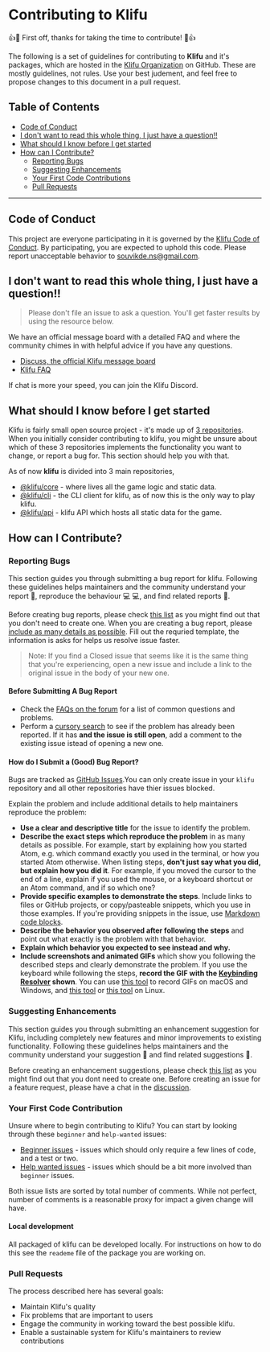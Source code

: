 # Contributing to Klifu 
👍🎉 First off, thanks for taking the time to contribute! 🎉👍

The following is a set of guidelines for contributing to **Klifu** and it's packages, which are hosted in the [Klifu Organization](https://github.com/klifu) on GitHub. These are mostly guidelines, not rules. Use your best judement, and feel free to propose changes to this document in a pull request. 

## Table of Contents
- [Code of Conduct](#code-of-conduct)
- [I don't want to read this whole thing, I just have a question!!](#i-dont-want-to-read-this-whole-thing-i-just-have-a-question)
- [What should I know before I get started](#what-should-i-know-before-i-get-started)
- [How can I Contribute?](#how-can-i-contribute?)
	- [Reporting Bugs](#reporting-bugs)
	- [Suggesting Enhancements](#suggesting-enhancements)
	- [Your First Code Contributions](#your-first-code-contributions)
	- [Pull Requests](#pull-requests)

---

## Code of Conduct 
This project are everyone participating in it is governed by the [Klifu Code of Conduct](https://github.com/Klifu/klifu/blob/main/CODE_OF_CONDUCT.md). By participating, you are expected to uphold this code. Please report unacceptable behavior to [souvikde.ns@gmail.com](mailto:souvikde.ns@gmail.com). 


## I don't want to read this whole thing, I just have a question!!
> Please don't file an issue to ask a question. You'll get faster results by using the resource below. 

We have an official message board with a detailed FAQ and where the community chimes in with helpful advice if you have any questions. 

- [Discuss, the official Klifu message board](https://github.com/Klifu/klifu/discussions)
- [Klifu FAQ](https://github.com/Klifu/klifu/discussions/categories/q-a)

If chat is more your speed, you can join the Klifu Discord. 


## What should I know before I get started

Klifu is fairly small open source project - it's made up of [3 repositories](https://github/klifu). When you initially consider contributing to klifu, you might be unsure about which of these 3 repositories implements the functionality you want to change, or report a bug for. This section should help you with that. 

As of now **klifu** is divided into 3 main repositories, 

- [@klifu/core](https://github.com/Klifu/core) -  where lives all the game logic and static data. 
- [@klifu/cli](https://github.com/klifu/cli) - the CLI client for klifu, as of now this is the only way to play klifu. 
- [@klifu/api](https://github.com/klifu/API) - klifu API which hosts all static data for the game. 


## How can I Contribute?

### Reporting Bugs
This section guides you through submitting a bug report for klifu. Following these guidelines helps maintainers and the community understand your report 📝, reproduce the behaviour 💻 💻, and find related reports 🔎.

Before creating bug reports, please check [this list](#before-submitting-a-bug-report) as you might find out that you don't need to create one. When you are creating a bug report, please [include as many details as possible](#how-do-i-submit-a-good-bug-report). Fill out the requried template, the information is asks for helps us resolve issue faster. 

> Note: If you find a Closed issue that seems like it is the same thing that you're experiencing, open a new issue and include a link to the original issue in the body of your new one.

#### Before Submitting A Bug Report 
- Check the [FAQs on the forum](https://github.com/Klifu/klifu/discussions/categories/q-a) for a list of common questions and problems. 
- Perform a [cursory search]() to see if the problem has already been reported. If it has **and the issue is still open**, add a comment to the existing issue istead of opening a new one. 

#### How do I Submit a (Good) Bug Report?
Bugs are tracked as [GitHub Issues](https://guides.github.com/features/issues/).You can only create issue in your `klifu` repository and all other repositories have thier issues blocked. 

Explain the problem and include additional details to help maintainers reproduce the problem:

- **Use a clear and descriptive title** for the issue to identify the problem.
- **Describe the exact steps which reproduce the problem** in as many details as possible. For example, start by explaining how you started Atom, e.g. which command exactly you used in the terminal, or how you started Atom otherwise. When listing steps, **don't just say what you did, but explain how you did it**. For example, if you moved the cursor to the end of a line, explain if you used the mouse, or a keyboard shortcut or an Atom command, and if so which one?
- **Provide specific examples to demonstrate the steps**. Include links to files or GitHub projects, or copy/pasteable snippets, which you use in those examples. If you're providing snippets in the issue, use [Markdown code blocks](https://help.github.com/articles/markdown-basics/#multiple-lines).
- **Describe the behavior you observed after following the steps** and point out what exactly is the problem with that behavior.
- **Explain which behavior you expected to see instead and why.**
- **Include screenshots and animated GIFs** which show you following the described steps and clearly demonstrate the problem. If you use the keyboard while following the steps, **record the GIF with the [Keybinding Resolver](https://github.com/atom/keybinding-resolver) shown**. You can use [this tool](https://www.cockos.com/licecap/) to record GIFs on macOS and Windows, and [this tool](https://github.com/colinkeenan/silentcast) or [this tool](https://github.com/GNOME/byzanz) on Linux.

### Suggesting Enhancements
This section guides you through submitting an enhancement suggestion for Klifu, including completely new features and minor improvements to existing functionality. Following these guidelines helps maintainers and the community understand your suggestion 📝 and find related suggestions 🔎.

Before creating an enhancement suggestions, please check [this list](https://github.com/Klifu/klifu/discussions/categories/ideas) as you might find out that you dont need to create one. Before creating an issue for a feature request, please have a chat in the [discussion](https://github.com/Klifu/klifu/discussions/categories/ideas). 

### Your First Code Contribution
Unsure where to begin contributing to Klifu? You can start by looking through these `beginner` and `help-wanted` issues:

- [Beginner issues](https://github.com/Klifu/klifu/issues?q=is%3Aopen+is%3Aissue+label%3Abeginner) -  issues which should only require a few lines of code, and a test or two.
- [Help wanted issues](https://github.com/Klifu/klifu/issues?q=is%3Aopen+is%3Aissue+label%3A%22help+wanted%22) - issues which should be a bit more involved than `beginner` issues.

Both issue lists are sorted by total number of comments. While not perfect, number of comments is a reasonable proxy for impact a given change will have.

#### Local development 
All packaged of klifu can be developed locally. For instructions on how to do this see the `reademe` file of the package you are working on. 

### Pull Requests 
The process described here has several goals:
- Maintain Klifu's quality 
- Fix problems that are important to users
- Engage the community in working toward the best possible klifu. 
- Enable a sustainable system for Klifu's maintainers to review contributions
